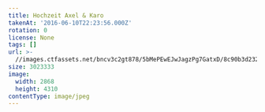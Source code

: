 ```yaml
---
title: Hochzeit Axel & Karo
takenAt: '2016-06-10T22:23:56.000Z'
rotation: 0
license: None
tags: []
url: >-
  //images.ctfassets.net/bncv3c2gt878/5bMePEwEJwJagzPg7GatxD/8c90b3d232bc7411c77c17c8379c96eb/hochzeit-axel--karo_28100176071_o
size: 3023333
image:
  width: 2868
  height: 4310
contentType: image/jpeg
---
```


